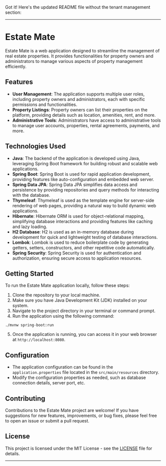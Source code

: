 Got it! Here's the updated README file without the tenant management section:

---

# Estate Mate

Estate Mate is a web application designed to streamline the management of real estate properties. It provides functionalities for property owners and administrators to manage various aspects of property management efficiently.

## Features

- **User Management**: The application supports multiple user roles, including property owners and administrators, each with specific permissions and functionalities.
- **Property Listings**: Property owners can list their properties on the platform, providing details such as location, amenities, rent, and more.
- **Administrative Tools**: Administrators have access to administrative tools to manage user accounts, properties, rental agreements, payments, and more.

## Technologies Used

- **Java**: The backend of the application is developed using Java, leveraging Spring Boot framework for building robust and scalable web applications.
- **Spring Boot**: Spring Boot is used for rapid application development, providing features like auto-configuration and embedded web server.
- **Spring Data JPA**: Spring Data JPA simplifies data access and persistence by providing repositories and query methods for interacting with the database.
- **Thymeleaf**: Thymeleaf is used as the template engine for server-side rendering of web pages, providing a natural way to build dynamic web applications.
- **Hibernate**: Hibernate ORM is used for object-relational mapping, simplifying database interactions and providing features like caching and lazy loading.
- **H2 Database**: H2 is used as an in-memory database during development for quick and lightweight testing of database interactions.
- **Lombok**: Lombok is used to reduce boilerplate code by generating getters, setters, constructors, and other repetitive code automatically.
- **Spring Security**: Spring Security is used for authentication and authorization, ensuring secure access to application resources.

## Getting Started

To run the Estate Mate application locally, follow these steps:

1. Clone the repository to your local machine.
2. Make sure you have Java Development Kit (JDK) installed on your system.
3. Navigate to the project directory in your terminal or command prompt.
4. Run the application using the following command:

```
./mvnw spring-boot:run
```

5. Once the application is running, you can access it in your web browser at `http://localhost:8080`.

## Configuration

- The application configuration can be found in the `application.properties` file located in the `src/main/resources` directory.
- Modify the configuration properties as needed, such as database connection details, server port, etc.

## Contributing

Contributions to the Estate Mate project are welcome! If you have suggestions for new features, improvements, or bug fixes, please feel free to open an issue or submit a pull request.

## License

This project is licensed under the MIT License - see the [LICENSE](LICENSE) file for details.

---